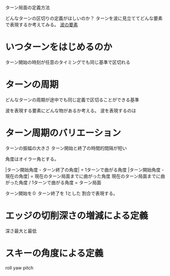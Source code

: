 ターン局面の定義方法

どんなターンの区切りの定義がほしいのか？
ターンを波に見立ててどんな要素で表現するか考えてみる。
[波の要素](https://www.try-it.jp/chapters-8414/sections-8415/lessons-8416/point-2/)

# いつターンをはじめるのか
ターン開始の時刻が任意のタイミングでも同じ基準で区切れる

# ターンの周期
どんなターンの周期が途中でも同じ定義で区切ることができる基準

波を表現する要素にどんな物があるか考える。
波を表現するのは

# ターン周期のバリエーション
ターンの振幅の大きさ
ターン開始と終了の時間的間隔が短い

角度はオイラー角とする。

|ターン開始角度 - ターン終了の角度| = 1ターンで曲がる角度
|ターン開始角度 - 現在の角度| = 現在のターン局面までに曲がった角度
 現在のターン局面までに曲がった角度 / 1ターンで曲がる角度  = ターン局面

ターン開始を０ ターン終了を 1とした 割合で表現する。

# エッジの切削深さの増減による定義
深さ最大と最低

# スキーの角度による定義
roll yaw pitch